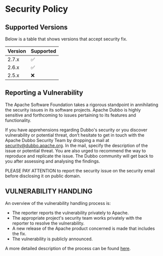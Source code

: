 # Security Policy

## Supported Versions

Below is a table that shows versions that accept security fix.

| Version | Supported          |
| ------- | ------------------ |
| 2.7.x   | :white_check_mark: |
| 2.6.x   | :white_check_mark: |
| 2.5.x   | :x: |

## Reporting a Vulnerability

The Apache Software Foundation takes a rigorous standpoint in annihilating the security issues in its software projects.
Apache Dubbo is highly sensitive and forthcoming to issues pertaining to its features and functionality.

If you have apprehensions regarding Dubbo's security or you discover vulnerability or potential threat, don’t hesitate
to get in touch with the Apache Dubbo Security Team by dropping a mail at security@dubbo.apache.org. In the mail,
specify the description of the issue or potential threat. You are also urged to recommend the way to reproduce and
replicate the issue. The Dubbo community will get back to you after assessing and analysing the findings.

PLEASE PAY ATTENTION to report the security issue on the security email before disclosing it on public domain.

## VULNERABILITY HANDLING

An overview of the vulnerability handling process is:

* The reporter reports the vulnerability privately to Apache.
* The appropriate project's security team works privately with the reporter to resolve the vulnerability.
* A new release of the Apache product concerned is made that includes the fix.
* The vulnerability is publicly announced.

A more detailed description of the process can be found [here](https://www.apache.org/security/committers.html).
